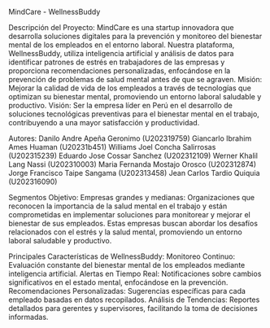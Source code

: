 MindCare - WellnessBuddy

Descripción del Proyecto:
MindCare es una startup innovadora que desarrolla soluciones digitales para la prevención y monitoreo del bienestar mental de los empleados en el entorno laboral. 
Nuestra plataforma, WellnessBuddy, utiliza inteligencia artificial y análisis de datos para identificar patrones de estrés en trabajadores de las empresas y proporciona 
recomendaciones personalizadas, enfocándose en la prevención de problemas de salud mental antes de que se agraven.
Misión: Mejorar la calidad de vida de los empleados a través de tecnologías que optimizan su bienestar mental, promoviendo un entorno laboral saludable y productivo.
Visión: Ser la empresa líder en Perú en el desarrollo de soluciones tecnológicas preventivas para el bienestar mental en el trabajo, contribuyendo a una mayor satisfacción y productividad.

Autores:
Danilo Andre Apeña Geronimo (U202319759)
Giancarlo Ibrahim Ames Huaman (U20231b451)
Williams Joel Concha Salirrosas (U202315239)
Eduardo Jose Cossar Sanchez (U202312109)
Werner Khalil Lang Nassi (U202310003)
Maria Fernanda Mostajo Orosco (U202312874)
Jorge Francisco Taipe Sangama (U202313458)
Jean Carlos Tardio Quiquia (U202316090)

Segmentos Objetivo:
Empresas grandes y medianas: Organizaciones que reconocen la importancia de la salud mental en el trabajo y están comprometidas en implementar soluciones para monitorear y mejorar el bienestar de sus empleados. 
Estas empresas buscan abordar los desafíos relacionados con el estrés y la salud mental, promoviendo un entorno laboral saludable y productivo.

Principales Características de WellnessBuddy:
Monitoreo Continuo: Evaluación constante del bienestar mental de los empleados mediante inteligencia artificial.
Alertas en Tiempo Real: Notificaciones sobre cambios significativos en el estado mental, enfocándose en la prevención.
Recomendaciones Personalizadas: Sugerencias específicas para cada empleado basadas en datos recopilados.
Análisis de Tendencias: Reportes detallados para gerentes y supervisores, facilitando la toma de decisiones informadas.
